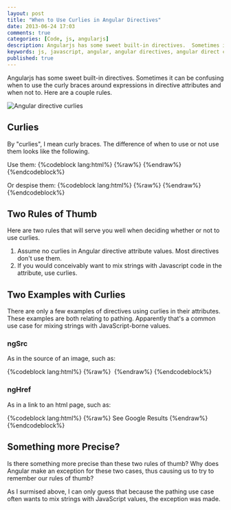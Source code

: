```yaml
---
layout: post
title: "When to Use Curlies in Angular Directives"
date: 2013-06-24 17:03
comments: true
categories: [Code, js, angularjs]
description: Angularjs has some sweet built-in directives.  Sometimes it can be confusing when to use the curly braces around expressions in directive attributes and when not to.  Here are a couple rules.
keywords: js, javascript, angular, angular directives, angular direct curlies, curly braces
published: true
---
```


Angularjs has some sweet built-in directives.  Sometimes it can be confusing when to use the curly braces around expressions in directive attributes and when not to.  Here are a couple rules.

![Angular directive curlies](http://i.imgur.com/wVBKD.png)

<!--more-->

## Curlies

By "curlies", I mean curly braces.  The difference of when to use or not use them looks like the following.

Use them:
{%codeblock lang:html%}
{%raw%}
<element ng-attribute="{{valWithCurlies}}" />
{%endraw%}
{%endcodeblock%}

Or despise them:
{%codeblock lang:html%}
{%raw%}
<element ng-attribute="valWithNone" />
{%endraw%}
{%endcodeblock%}

## Two Rules of Thumb

Here are two rules that will serve you well when deciding whether or not to use curlies.

1. Assume no curlies in Angular directive attribute values.  Most directives don't use them.
2. If you would conceivably want to mix strings with Javascript code in the attribute, use curlies.

## Two Examples with Curlies

There are only a few examples of directives using curlies in their attributes.  These examples are both relating to pathing.  Apparently that's a common use case for mixing strings with JavaScript-borne values.

### ngSrc

As in the source of an image, such as:

{%codeblock lang:html%}
{%raw%}
<img ng-src="/images/{{tool.icon_name}}.png" />
{%endraw%}
{%endcodeblock%}

### ngHref

As in a link to an html page, such as:

{%codeblock lang:html%}
{%raw%}
<a ng-href="http://google.com?q={{query}}">See Google Results</a>
{%endraw%}
{%endcodeblock%}

## Something more Precise?

Is there something more precise than these two rules of thumb?  Why does Angular make an exception for these two cases, thus causing us to try to remember our rules of thumb?

As I surmised above, I can only guess that because the pathing use case often wants to mix strings with JavaScript values, the exception was made.